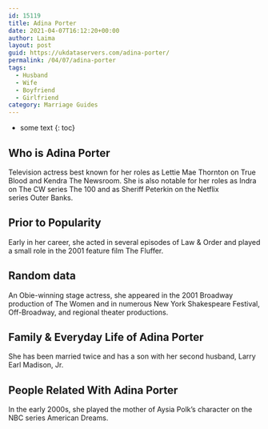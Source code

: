 ```yaml
---
id: 15119
title: Adina Porter
date: 2021-04-07T16:12:20+00:00
author: Laima
layout: post
guid: https://ukdataservers.com/adina-porter/
permalink: /04/07/adina-porter
tags:
  - Husband
  - Wife
  - Boyfriend
  - Girlfriend
category: Marriage Guides
---
```


* some text
{: toc}


## Who is Adina Porter
                  
                  
                  
Television actress best known for her roles as Lettie Mae Thornton on True Blood and Kendra The Newsroom. She is also notable for her roles as Indra on The CW series The 100 and as Sheriff Peterkin on the Netflix series Outer Banks. 
                  
              
            
              
            
                
                
                
## Prior to Popularity
                  
                  
                  
Early in her career, she acted in several episodes of Law & Order and played a small role in the 2001 feature film The Fluffer.
                  
              
            
              
            
                
                
                
## Random data
                  
                  
                  
An Obie-winning stage actress, she appeared in the 2001 Broadway production of The Women and in numerous New York Shakespeare Festival, Off-Broadway, and regional theater productions.
                  
              
            
              
            
                
                
                
## Family & Everyday Life of Adina Porter
                  
                  
                  
She has been married twice and has a son with her second husband, Larry Earl Madison, Jr. 
                  
              
            
              
            
                
                
                
## People Related With Adina Porter
                  
                  
                  
In the early 2000s, she played the mother of Aysia Polk&#8217;s character on the NBC series American Dreams.
                  
              
            
              
            
                
              
            
              
              
            
            
              
            
          
          
          